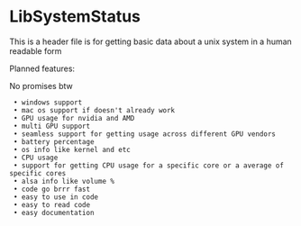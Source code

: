 # LibSystemStatus
This is a header file is for getting basic data about a unix system in a human readable form

Planned features:

No promises btw

     • windows support
     • mac os support if doesn't already work
     • GPU usage for nvidia and AMD
     • multi GPU support
     • seamless support for getting usage across different GPU vendors
     • battery percentage
     • os info like kernel and etc
     • CPU usage 
     • support for getting CPU usage for a specific core or a average of specific cores
     • alsa info like volume %
     • code go brrr fast
     • easy to use in code 
     • easy to read code
     • easy documentation

